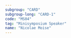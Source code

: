 ```yaml
---
subgroup: "CARD"
subgroup-long: "CARD-1"
code: "MS04"
tag: "Minisymposium Speaker"
name: "Nicolae Moise"
---
```

